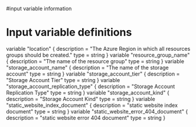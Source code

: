 #input variable information
# Input variable definitions
variable "location" {
  description = "The Azure Region in which all resources groups should be created."
  type        = string
}
variable "resource_group_name" {
  description = "The name of the resource group"
  type        = string
}
variable "storage_account_name" {
  description = "The name of the storage account"
  type        = string
}
variable "storage_account_tier" {
  description = "Storage Account Tier"
  type        = string
}
variable "storage_account_replication_type" {
  description = "Storage Account Replication Type"
  type        = string
}
variable "storage_account_kind" {
  description = "Storage Account Kind"
  type        = string
}
variable "static_website_index_document" {
  description = "static website index document"
  type        = string
}
variable "static_website_error_404_document" {
  description = "static website error 404 document"
  type        = string
}
